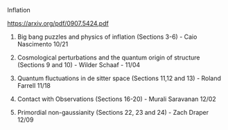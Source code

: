 Inflation

https://arxiv.org/pdf/0907.5424.pdf
 
1. Big bang puzzles and physics of inflation (Sections 3-6) - Caio Nascimento 10/21    
   
2. Cosmological perturbations and the quantum origin of structure (Sections 9 and 10) - Wilder Schaaf - 11/04

3. Quantum fluctuations in de sitter space (Sections 11,12 and 13) - Roland Farrell 11/18

4. Contact with Observations (Sections 16-20) - Murali Saravanan 12/02

5. Primordial non-gaussianity (Sections 22, 23 and 24) - Zach Draper 12/09



